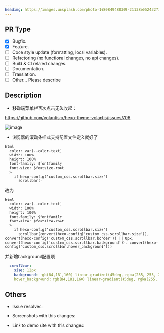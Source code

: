 ```yaml
---
headimg: https://images.unsplash.com/photo-1680849488349-21138e052432?ixlib=rb-4.0.3&ixid=MnwxMjA3fDB8MHxwaG90by1wYWdlfHx8fGVufDB8fHx8&auto=format&fit=crop&w=2670&q=80
---
```


## PR Type

<!-- Change [ ] to [x] to select (将 [ ] 换成 [x] 来选择) -->
<!-- What kind of change does this PR introduce? -->
<!-- PR带来了什么样的变化？ -->

- [x] Bugfix.
- [x] Feature.
- [ ] Code style update (formatting, local variables).
- [ ] Refactoring (no functional changes, no api changes).
- [ ] Build & CI related changes.
- [ ] Documentation.
- [ ] Translation.
- [ ] Other... Please describe:

## Description
<!-- Please describe the current behavior you are modifying, or link to a related question to describe the new behavior about this pr -->
<!-- 请描述您正在修改的当前行为，或链接到相关问题 ，描述关于这个PR的新行为-->
- 移动端菜单栏再次点击无法收起：

https://github.com/volantis-x/hexo-theme-volantis/issues/706

![image](https://user-images.githubusercontent.com/50656459/234505015-b77914cd-2cef-4c33-94d6-b26918efefda.png)

- 浏览器的滚动条样式支持配置文件定义就好了
```stylus
html
  color: var(--color-text)
  width: 100%
  height: 100%
  font-family: $fontfamily
  font-size: $fontsize-root
  >
    if hexo-config('custom_css.scrollbar.size')
      scrollbar()
```
改为

```stylus
html
  color: var(--color-text)
  width: 100%
  height: 100%
  font-family: $fontfamily
  font-size: $fontsize-root
  >
    if hexo-config('custom_css.scrollbar.size')
      scrollbar(convert(hexo-config('custom_css.scrollbar.size')), convert(hexo-config('custom_css.scrollbar.border')) || 0px, convert(hexo-config('custom_css.scrollbar.background')), convert(hexo-config('custom_css.scrollbar.hover_background')))
```
并新增background配置项
```yml
  scrollbar:
    size: 12px
    background: rgb(84,181,160) linear-gradient(45deg, rgba(255, 255, 255, 0.4) 25%, transparent 25%, transparent 50%, rgba(255, 255, 255, 0.4) 50%, rgba(255, 255, 255, 0.4) 75%, transparent 75%, transparent)
    hover_background：rgb(84,181,160) linear-gradient(45deg, rgba(255, 255, 255, 0.4) 25%, transparent 25%, transparent 50%, rgba(255, 255, 255, 0.4) 50%, rgba(255, 255, 255, 0.4) 75%, transparent 75%, transparent)
```

## Others

- Issue resolved: 

- Screenshots with this changes: 

- Link to demo site with this changes: 

